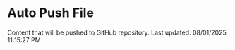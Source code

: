 # Auto Push File

Content that will be pushed to GitHub repository.
Last updated: 08/01/2025, 11:15:27 PM